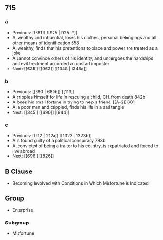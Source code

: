 ## 715
### a
- Previous: [[661]] [[925 | 925 -*]] 
- A, wealthy and influential, loses his clothes, personal belongings and all other means of identification 658
- A, wealthy, finds that his pretentions to place and power are treated as a joke
- A cannot convince others of his identity, and undergoes the hardships and evil treatment accorded an upstart imposter
- Next: [[635]] [[963]] [[1348 | 1348a]] 

### b
- Previous: [[680 | 680b]] [[113]] 
- A cripples himself for life in rescuing a child, CH, from death 842b
- A loses his small fortune in trying to help a friend, [[A-2]] 601
- A, a poor man and crippled, finds his life in a sad tangle
- Next: [[345]] [[690]] [[944]] 

### c
- Previous: [[212 | 212a]] [[1323 | 1323b]] 
- A is found guilty of a political conspiracy 793b
- A, convicted of being a traitor to his country, is expatriated and forced to live abroad
- Next: [[696]] [[826]] 

## B Clause
- Becoming Involved with Conditions in Which Misfortune is Indicated

## Group
- Enterprise

### Subgroup
- Misfortune

